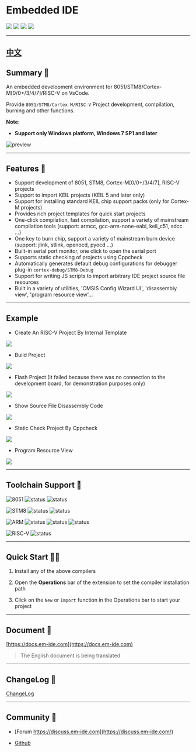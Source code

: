 # Embedded IDE

[![](https://vsmarketplacebadge.apphb.com/version/cl.eide.svg)](https://marketplace.visualstudio.com/items?itemName=CL.eide) [![](https://vsmarketplacebadge.apphb.com/installs/cl.eide.svg)](https://marketplace.visualstudio.com/items?itemName=CL.eide) [![](https://vsmarketplacebadge.apphb.com/downloads/cl.eide.svg)](https://marketplace.visualstudio.com/items?itemName=CL.eide) [![](https://vsmarketplacebadge.apphb.com/rating/cl.eide.svg)](https://marketplace.visualstudio.com/items?itemName=CL.eide)

***

## [中文](./README_ZH-CN.md)

## Summary 📑

An embedded development environment for 8051/STM8/Cortex-M\[0/0+/3/4/7]/RISC-V on VsCode.

Provide `8051/STM8/Cortex-M/RISC-V` Project development, compilation, burning and other functions.

**Note:**
 - **Support only Windows platform, Windows 7 SP1 and later**

![preview](https://docs.em-ide.com/preview.png)

***

## Features 🎉

* Support development of 8051, STM8, Cortex-M\[0/0+/3/4/7], RISC-V projects
* Support to import KEIL projects (KEIL 5 and later only)
* Support for installing standard KEIL chip support packs (only for Cortex-M projects)
* Provides rich project templates for quick start projects
* One-click compilation, fast compilation, support a variety of mainstream compilation tools (support: armcc, gcc-arm-none-eabi, keil_c51, sdcc ...)
* One key to burn chip, support a variety of mainstream burn device (support: jlink, stlink, openocd, pyocd ...)
* Built-in serial port monitor, one click to open the serial port
* Supports static checking of projects using Cppcheck
* Automatically generates default debug configurations for debugger plug-in `cortex-debug/STM8-Debug`
* Support for writing JS scripts to import arbitrary IDE project source file resources
* Built in a variety of utilities, 'CMSIS Config Wizard UI', 'disassembly view', 'program resource view'...

***

## Example

- Create An RISC-V Project By Internal Template

![](https://docs.em-ide.com/img/show/new_prj.gif)

- Build Project

![](https://docs.em-ide.com/img/show/build_prj.gif)

- Flash Project (It failed because there was no connection to the development board, for demonstration purposes only)

![](https://docs.em-ide.com/img/show/flash_prj.gif)

- Show Source File Disassembly Code

![](https://docs.em-ide.com/img/show/show_disasm.gif)

- Static Check Project By Cppcheck

![](https://docs.em-ide.com/img/show/cppcheck_prj.gif)

- Program Resource View

![](https://docs.em-ide.com/img/show/show_prj_res.gif)

***

## Toolchain Support 🔨
 
 ![8051](https://img.shields.io/badge/-8051_:-grey.svg) ![status](https://img.shields.io/badge/Keil_C51-✔-brightgreen.svg) ![status](https://img.shields.io/badge/SDCC-✔-brightgreen.svg)
 
 ![STM8](https://img.shields.io/badge/-STM8_:-grey.svg) ![status](https://img.shields.io/badge/IAR_STM8-✔-brightgreen.svg) ![status](https://img.shields.io/badge/SDCC-✔-brightgreen.svg)
 
 ![ARM](https://img.shields.io/badge/-ARM_:-grey.svg) ![status](https://img.shields.io/badge/ARMCC-✔-brightgreen.svg) ![status](https://img.shields.io/badge/ARMCLang-✔-brightgreen.svg) ![status](https://img.shields.io/badge/ARM_GCC-✔-brightgreen.svg)

 ![RISC-V](https://img.shields.io/badge/-RISCV_:-grey.svg) ![status](https://img.shields.io/badge/RISCV_GCC-✔-brightgreen.svg)

***

## Quick Start 🏃‍♀️

1. Install any of the above compilers

2. Open the **Operations** bar of the extension to set the compiler installation path

3. Click on the `New` or `Import` function in the Operations bar to start your project

***

## Document 📖

[https://docs.em-ide.com](https://docs.em-ide.com)

> The English document is being translated

***

## ChangeLog 📌

[ChangeLog](https://marketplace.visualstudio.com/items/CL.eide/changelog)

***

## Community 🌈

- [Forum https://discuss.em-ide.com](https://discuss.em-ide.com/)

- [Github](https://github.com/github0null/eide/issues)
